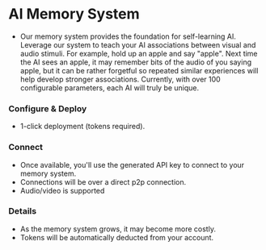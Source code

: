 # AI Memory System

- Our memory system provides the foundation for self-learning AI. Leverage our system to teach your AI associations between visual and audio stimuli. For example, hold up an apple and say "apple". Next time the AI sees an apple, it may remember bits of the audio of you saying apple, but it can be rather forgetful so repeated similar experiences will help develop stronger associations. Currently, with over 100 configurable parameters, each AI will truly be unique. 

### Configure & Deploy
- 1-click deployment (tokens required).

### Connect
- Once available, you'll use the generated API key to connect to your memory system.
- Connections will be over a direct p2p connection.
- Audio/video is supported

### Details
- As the memory system grows, it may become more costly. 
- Tokens will be automatically deducted from your account. 

